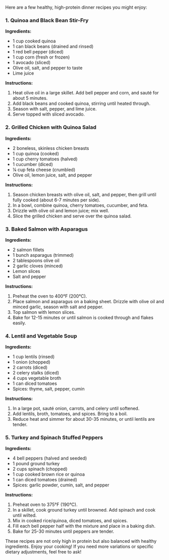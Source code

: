 Here are a few healthy, high-protein dinner recipes you might enjoy:

### 1. **Quinoa and Black Bean Stir-Fry**
**Ingredients:**
- 1 cup cooked quinoa
- 1 can black beans (drained and rinsed)
- 1 red bell pepper (diced)
- 1 cup corn (fresh or frozen)
- 1 avocado (sliced)
- Olive oil, salt, and pepper to taste
- Lime juice

**Instructions:**
1. Heat olive oil in a large skillet. Add bell pepper and corn, and sauté for about 5 minutes.
2. Add black beans and cooked quinoa, stirring until heated through.
3. Season with salt, pepper, and lime juice.
4. Serve topped with sliced avocado.

### 2. **Grilled Chicken with Quinoa Salad**
**Ingredients:**
- 2 boneless, skinless chicken breasts
- 1 cup quinoa (cooked)
- 1 cup cherry tomatoes (halved)
- 1 cucumber (diced)
- ¼ cup feta cheese (crumbled)
- Olive oil, lemon juice, salt, and pepper

**Instructions:**
1. Season chicken breasts with olive oil, salt, and pepper, then grill until fully cooked (about 6-7 minutes per side).
2. In a bowl, combine quinoa, cherry tomatoes, cucumber, and feta.
3. Drizzle with olive oil and lemon juice; mix well.
4. Slice the grilled chicken and serve over the quinoa salad.

### 3. **Baked Salmon with Asparagus**
**Ingredients:**
- 2 salmon fillets
- 1 bunch asparagus (trimmed)
- 2 tablespoons olive oil
- 2 garlic cloves (minced)
- Lemon slices
- Salt and pepper

**Instructions:**
1. Preheat the oven to 400°F (200°C).
2. Place salmon and asparagus on a baking sheet. Drizzle with olive oil and minced garlic, season with salt and pepper.
3. Top salmon with lemon slices.
4. Bake for 12-15 minutes or until salmon is cooked through and flakes easily.

### 4. **Lentil and Vegetable Soup**
**Ingredients:**
- 1 cup lentils (rinsed)
- 1 onion (chopped)
- 2 carrots (diced)
- 2 celery stalks (diced)
- 4 cups vegetable broth
- 1 can diced tomatoes
- Spices: thyme, salt, pepper, cumin

**Instructions:**
1. In a large pot, sauté onion, carrots, and celery until softened.
2. Add lentils, broth, tomatoes, and spices. Bring to a boil.
3. Reduce heat and simmer for about 30-35 minutes, or until lentils are tender.

### 5. **Turkey and Spinach Stuffed Peppers**
**Ingredients:**
- 4 bell peppers (halved and seeded)
- 1 pound ground turkey
- 2 cups spinach (chopped)
- 1 cup cooked brown rice or quinoa
- 1 can diced tomatoes (drained)
- Spices: garlic powder, cumin, salt, and pepper

**Instructions:**
1. Preheat oven to 375°F (190°C).
2. In a skillet, cook ground turkey until browned. Add spinach and cook until wilted.
3. Mix in cooked rice/quinoa, diced tomatoes, and spices.
4. Fill each bell pepper half with the mixture and place in a baking dish.
5. Bake for 25-30 minutes until peppers are tender.

These recipes are not only high in protein but also balanced with healthy ingredients. Enjoy your cooking! If you need more variations or specific dietary adjustments, feel free to ask!